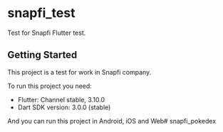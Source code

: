 # snapfi_test

Test for Snapfi Flutter test.

## Getting Started

This project is a test for work in Snapfi company.

To run this project you need:

- Flutter: Channel stable, 3.10.0
- Dart SDK version: 3.0.0 (stable)

And you can run this project in Android, iOS and Web# snapfi_pokedex
